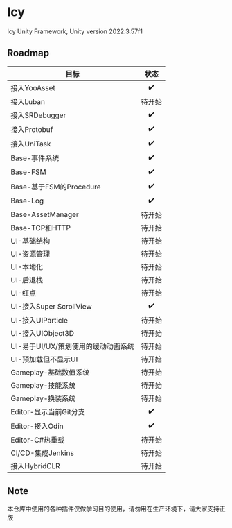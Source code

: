 # Icy
Icy Unity Framework, 
Unity version 2022.3.57f1

## Roadmap
|目标|状态|
|---|:---:|
|接入YooAsset|✔️|
|接入Luban|待开始|
|接入SRDebugger|✔️|
|接入Protobuf|✔️|
|接入UniTask|✔️|
|Base-事件系统|✔️|
|Base-FSM|✔️|
|Base-基于FSM的Procedure|✔️|
|Base-Log|✔️|
|Base-AssetManager|待开始|
|Base-TCP和HTTP|待开始|
|UI-基础结构|待开始|
|UI-资源管理|待开始|
|UI-本地化|待开始|
|UI-后退栈|待开始|
|UI-红点|待开始|
|UI-接入Super ScrollView|✔️|
|UI-接入UIParticle|待开始|
|UI-接入UIObject3D|待开始|
|UI-易于UI/UX/策划使用的缓动动画系统|待开始|
|UI-预加载但不显示UI|待开始|
|Gameplay-基础数值系统|待开始|
|Gameplay-技能系统|待开始|
|Gameplay-换装系统|待开始|
|Editor-显示当前Git分支|✔️|
|Editor-接入Odin|✔️|
|Editor-C#热重载|待开始|
|CI/CD-集成Jenkins|待开始|
|接入HybridCLR|待开始|

## Note
本仓库中使用的各种插件仅做学习目的使用，请勿用在生产环境下，请大家支持正版